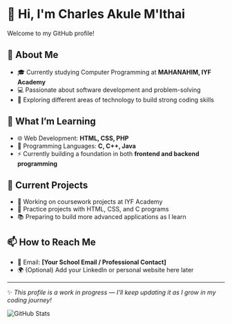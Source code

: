 # 👋 Hi, I'm Charles Akule M'Ithai  

Welcome to my GitHub profile!  

## 🌱 About Me  
- 🎓 Currently studying Computer Programming at **MAHANAHIM, IYF Academy**  
- 💻 Passionate about software development and problem-solving  
- 🚀 Exploring different areas of technology to build strong coding skills  

## 🚀 What I’m Learning  
- 🌐 Web Development: **HTML, CSS, PHP**  
- 🔣 Programming Languages: **C, C++, Java**  
- ⚡ Currently building a foundation in both **frontend and backend programming**  

## 📂 Current Projects  
- 🔨 Working on coursework projects at IYF Academy  
- 🌱 Practice projects with HTML, CSS, and C programs  
- 📚 Preparing to build more advanced applications as I learn  

## 📫 How to Reach Me  
- 📧 Email: **[Your School Email / Professional Contact]**  
- 🌍 (Optional) Add your LinkedIn or personal website here later  

---

✨ *This profile is a work in progress — I’ll keep updating it as I grow in my coding journey!*  

![GitHub Stats](https://github-readme-stats.vercel.app/api?username=YourUsername&show_icons=true)
